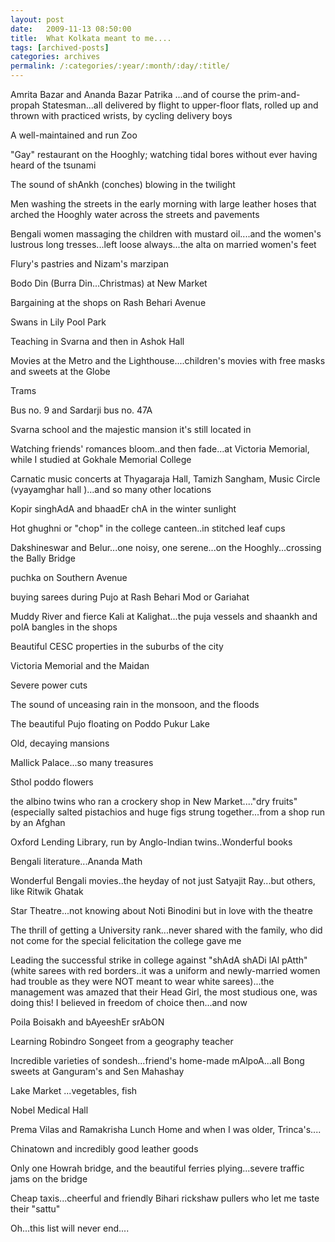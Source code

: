```yaml
---
layout: post
date:	2009-11-13 08:50:00
title:  What Kolkata meant to me....
tags: [archived-posts]
categories: archives
permalink: /:categories/:year/:month/:day/:title/
---
```

Amrita Bazar and Ananda Bazar Patrika ...and of course the prim-and-propah Statesman...all delivered by flight to upper-floor flats, rolled up and thrown with practiced wrists, by cycling delivery boys

A well-maintained and run Zoo

<lj-cut text="you think that was A to Z? No, some more here">

"Gay" restaurant on the Hooghly; watching tidal bores without ever having heard of the tsunami

The sound of shAnkh (conches) blowing in the twilight

Men washing the streets in the early morning with large leather hoses that arched the Hooghly water across the streets and pavements

Bengali women massaging the children with mustard oil....and the women's lustrous long tresses...left loose always...the alta on married women's feet

Flury's pastries and Nizam's marzipan

Bodo Din (Burra Din...Christmas) at New Market

Bargaining at the shops on Rash Behari Avenue

Swans in Lily Pool Park

Teaching in Svarna and then in Ashok Hall


Movies at the Metro and the Lighthouse....children's movies with free masks and sweets at the Globe

Trams 

Bus no. 9 and Sardarji bus no. 47A

Svarna school and the majestic mansion it's still located in

Watching friends' romances bloom..and then fade...at Victoria Memorial, while I studied at Gokhale Memorial College

Carnatic music concerts at Thyagaraja Hall, Tamizh Sangham, Music Circle (vyayamghar hall )...and so many other locations

Kopir singhAdA and  bhaadEr chA in the winter sunlight

Hot ghughni  or "chop" in the college canteen..in stitched leaf cups

Dakshineswar and Belur...one noisy, one serene...on the Hooghly...crossing the Bally Bridge

puchka on Southern Avenue

buying sarees during Pujo at Rash Behari Mod or Gariahat

Muddy River and fierce Kali at Kalighat...the puja vessels and shaankh and polA bangles in the shops

Beautiful CESC properties in the suburbs of the city

Victoria Memorial and the Maidan

Severe power cuts

The sound of unceasing rain in the monsoon, and the floods

The beautiful Pujo floating on Poddo Pukur Lake

Old, decaying mansions

Mallick Palace...so many treasures

Sthol poddo flowers

the albino twins who ran a crockery shop in New Market...."dry fruits" (especially salted pistachios and huge figs strung together...from a shop run by an Afghan

Oxford Lending Library, run by Anglo-Indian twins..Wonderful books

Bengali literature...Ananda Math

Wonderful Bengali movies..the heyday of not just Satyajit Ray...but others, like Ritwik Ghatak

Star Theatre...not knowing about Noti Binodini but in love with the theatre

The thrill of getting a University rank...never shared with the family, who did not come for the special felicitation the college gave me

Leading the successful strike in college against "shAdA shADi lAl pAtth" (white sarees with red borders..it was a uniform and newly-married women had trouble as they were NOT meant to wear white sarees)...the management was amazed that their Head Girl, the most studious one, was doing this! I believed in freedom of choice then...and now

Poila Boisakh and bAyeeshEr srAbON

Learning Robindro Songeet from a geography teacher

Incredible varieties of sondesh...friend's home-made mAlpoA...all Bong sweets at Ganguram's and Sen Mahashay

Lake Market ...vegetables, fish

Nobel Medical Hall

Prema Vilas and Ramakrisha Lunch Home and when I was older, Trinca's....


Chinatown and incredibly good leather goods

Only one Howrah bridge, and the beautiful ferries plying...severe traffic jams on the bridge

Cheap taxis...cheerful and friendly Bihari rickshaw pullers who let me taste their "sattu"

</lj-cut>


Oh...this list will never end....
